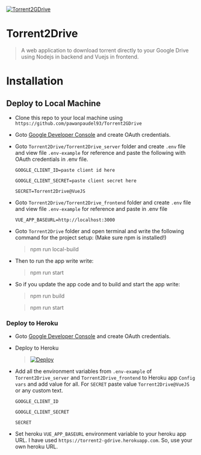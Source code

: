 [![Torrent2GDrive](https://raw.githubusercontent.com/pawanpaudel93/Torrent2GDrive/master/Torrent2Drive_frontend/public/img/icons/Torrent2Drive.png)](https://torrent2-gdrive.herokuapp.com)



# Torrent2Drive

> A web application to download torrent directly to your Google Drive using Nodejs in backend and Vuejs in frontend.


# Installation

## Deploy to Local Machine

- Clone this repo to your local machine using `https://github.com/pawanpaudel93/Torrent2GDrive`
- Goto [Google Developer Console](https://console.developers.google.com) and create OAuth credentials.
- Goto `Torrent2Drive/Torrent2Drive_server` folder and create `.env` file and view file `.env-example` for reference and paste the following with OAuth credentials in .env file.

  `GOOGLE_CLIENT_ID=paste client id here`

  `GOOGLE_CLIENT_SECRET=paste client secret here`

  `SECRET=Torrent2Drive@VueJS` 


- Goto `Torrent2Drive/Torrent2Drive_frontend` folder and create `.env` file and view file `.env-example` for reference and paste in .env file

  `VUE_APP_BASEURL=http://localhost:3000`
- Goto `Torrent2Drive` folder and open terminal and write the following command for the project setup:
(Make sure npm is installed!)

  > npm run local-build
- Then to run the app write write:
  > npm run start
- So if you update the app code and to build and start the app write:
  > npm run build

  > npm run start

### Deploy to Heroku

- Goto [Google Developer Console](https://console.developers.google.com) and create OAuth credentials.
- Deploy to Heroku

     > [![Deploy](https://www.herokucdn.com/deploy/button.svg)](https://heroku.com/deploy?template=https://github.com/pawanpaudel93/Torrent2GDrive)

- Add all the environment variables from `.env-example` of `Torrent2Drive_server` and `Torrent2Drive_frontend` to Heroku app `Config vars` and add value for all. For `SECRET` paste value `Torrent2Drive@VueJS` or any custom text.

   `GOOGLE_CLIENT_ID`

   `GOOGLE_CLIENT_SECRET`

   `SECRET`

- Set heroku `VUE_APP_BASEURL` environment variable to your heroku app URL. I have used `https://torrent2-gdrive.herokuapp.com`. So, use your own heroku URL. 